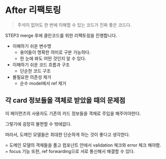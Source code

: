 # After 리팩토링

> 주석이 없어도 한 번에 이해할 수 있는 코드가 진짜 좋은 코드다.

STEP3 merge 후에 클린코드를 위한 리팩토링을 진행합니다.

- 이해하기 쉬운 변수명
  - 용어들이 명확한 의미로 구분 가능하다.
  - 한 눈에 봐도 어떤 것인지 알 수 있다.
- 이해하기 쉬운 코드 흐름과 구조
  - 단순한 코드 구조
- 불필요한 의존성 제거
  - 순수 model에서 ref 제거

## 각 card 정보들을 객체로 받았을 때의 문제점

이 페이먼츠의 사용자도 기존의 카드 정보들을 객체로 주입을 해주어야한다.

그렇기에 굉장히 불편할 수 밖에없다.

따라서, 도메인 모델들은 최대한 단순하게 하는 것이 좋다고 생각한다.

= 도메인 모델의 객체들을 풀고 컴포넌트 안에서 validation 체크와 error 체크 해야함.
= focus 기능 또한, ref forwarding으로 서로 통신해서 해결할 수 있다.
